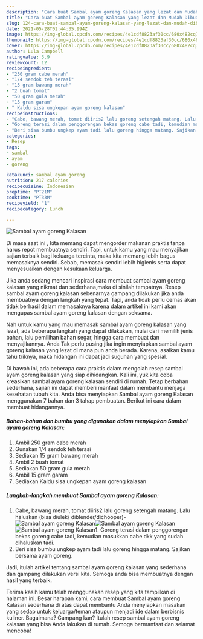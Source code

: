 ```yaml
---
description: "Cara buat Sambal ayam goreng Kalasan yang lezat dan Mudah Dibuat"
title: "Cara buat Sambal ayam goreng Kalasan yang lezat dan Mudah Dibuat"
slug: 124-cara-buat-sambal-ayam-goreng-kalasan-yang-lezat-dan-mudah-dibuat
date: 2021-05-28T02:44:35.994Z
image: https://img-global.cpcdn.com/recipes/4e1cdf8823af30cc/680x482cq70/sambal-ayam-goreng-kalasan-foto-resep-utama.jpg
thumbnail: https://img-global.cpcdn.com/recipes/4e1cdf8823af30cc/680x482cq70/sambal-ayam-goreng-kalasan-foto-resep-utama.jpg
cover: https://img-global.cpcdn.com/recipes/4e1cdf8823af30cc/680x482cq70/sambal-ayam-goreng-kalasan-foto-resep-utama.jpg
author: Lula Campbell
ratingvalue: 3.9
reviewcount: 12
recipeingredient:
- "250 gram cabe merah"
- "1/4 sendok teh terasi"
- "15 gram bawang merah"
- "2 buah tomat"
- "50 gram gula merah"
- "15 gram garam"
- " Kaldu sisa ungkepan ayam goreng kalasan"
recipeinstructions:
- "Cabe, bawang merah, tomat diiris2 lalu goreng setengah matang. Lalu haluskan (bisa diulek/ diblender/dichooper)-"
- "Goreng terasi dalam penggorengan bekas goreng cabe tadi, kemudian masukkan cabe dkk yang sudah dihaluskan tadi."
- "Beri sisa bumbu ungkep ayam tadi lalu goreng hingga matang. Sajikan bersama ayam goreng."
categories:
- Resep
tags:
- sambal
- ayam
- goreng

katakunci: sambal ayam goreng 
nutrition: 217 calories
recipecuisine: Indonesian
preptime: "PT21M"
cooktime: "PT33M"
recipeyield: "1"
recipecategory: Lunch

---
```



![Sambal ayam goreng Kalasan](https://img-global.cpcdn.com/recipes/4e1cdf8823af30cc/680x482cq70/sambal-ayam-goreng-kalasan-foto-resep-utama.jpg)

Di masa  saat ini , kita memang dapat mengorder makanan praktis tanpa harus repot membuatnya sendiri. Tapi, untuk kamu yang mau menyajikan sajian terbaik bagi keluarga tercinta, maka kita memang lebih bagus memasaknya sendiri. Sebab, memasak sendiri lebih higienis serta dapat menyesuaikan dengan kesukaan keluarga.

Jika anda sedang mencari inspirasi cara membuat sambal ayam goreng kalasan yang nikmat dan sederhana,maka di sinilah tempatnya. Resep sambal ayam goreng kalasan  sebenarnya gampang dilakukan jika anda membuatnya dengan langkah yang tepat. Tapi, anda tidak perlu cemas akan tidak berhasil dalam memasaknya 
karena dalam artikel ini kami akan mengupas sambal ayam goreng kalasan dengan seksama.  



Nah untuk kamu yang mau memasak sambal ayam goreng kalasan yang lezat, ada beberapa langkah yang dapat dilakukan, mulai dari memilih jenis bahan, lalu pemilihan bahan segar, hingga cara membuat dan menyajikannya. Anda Tak perlu pusing jika ingin menyiapkan sambal ayam goreng kalasan yang lezat di mana pun anda berada. Karena, asalkan kamu  tahu triknya, maka hidangan ini dapat jadi suguhan yang spesial.

Di bawah ini, ada beberapa cara praktis  dalam mengolah resep sambal ayam goreng kalasan yang siap dihidangkan. Kali ini, yuk kita coba kreasikan sambal ayam goreng kalasan sendiri di rumah. Tetap berbahan sederhana, sajian ini dapat memberi manfaat dalam membantu menjaga kesehatan tubuh kita. Anda bisa menyiapkan Sambal ayam goreng Kalasan menggunakan 7 bahan dan 3 tahap pembuatan. Berikut ini cara dalam membuat hidangannya.

<!--inarticleads1-->

##### Bahan-bahan dan bumbu yang digunakan dalam menyiapkan Sambal ayam goreng Kalasan:

1. Ambil 250 gram cabe merah
1. Gunakan 1/4 sendok teh terasi
1. Sediakan 15 gram bawang merah
1. Ambil 2 buah tomat
1. Sediakan 50 gram gula merah
1. Ambil 15 gram garam
1. Sediakan  Kaldu sisa ungkepan ayam goreng kalasan




<!--inarticleads2-->

##### Langkah-langkah membuat Sambal ayam goreng Kalasan:

1. Cabe, bawang merah, tomat diiris2 lalu goreng setengah matang. Lalu haluskan (bisa diulek/ diblender/dichooper)-
<img src="https://img-global.cpcdn.com/steps/0edc7f5cb96aa828/160x128cq70/sambal-ayam-goreng-kalasan-langkah-memasak-1-foto.jpg" alt="Sambal ayam goreng Kalasan"><img src="https://img-global.cpcdn.com/steps/f248648adc581fee/160x128cq70/sambal-ayam-goreng-kalasan-langkah-memasak-1-foto.jpg" alt="Sambal ayam goreng Kalasan"><img src="https://img-global.cpcdn.com/steps/9391590680222b81/160x128cq70/sambal-ayam-goreng-kalasan-langkah-memasak-1-foto.jpg" alt="Sambal ayam goreng Kalasan">1. Goreng terasi dalam penggorengan bekas goreng cabe tadi, kemudian masukkan cabe dkk yang sudah dihaluskan tadi.
1. Beri sisa bumbu ungkep ayam tadi lalu goreng hingga matang. Sajikan bersama ayam goreng.




Jadi, itulah artikel tentang  sambal ayam goreng kalasan  yang sederhana dan gampang dilakukan versi kita. Semoga anda bisa membuatnya dengan hasil yang terbaik. 

Terima kasih kamu telah menggunakan resep yang kita tampilkan di halaman ini. Besar harapan kami, cara membuat  Sambal ayam goreng Kalasan sederhana di atas dapat membantu Anda menyiapkan masakan yang sedap untuk keluarga/teman ataupun menjadi ide dalam berbisnis kuliner. Bagaimana? Gampang kan? Itulah resep sambal ayam goreng kalasan yang bisa Anda lakukan di rumah. Semoga bermanfaat dan selamat mencoba!

